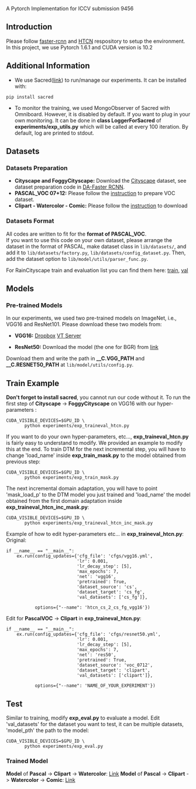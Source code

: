 A Pytorch Implementation for ICCV submission 9456

## Introduction
Please follow [faster-rcnn](https://github.com/jwyang/faster-rcnn.pytorch/tree/pytorch-1.0) and [HTCN](https://github.com/chaoqichen/HTCN) respository to setup the environment. In this project, we use Pytorch 1.6.1 and CUDA version is 10.2

## Additional Information
 - We use Sacred([link](https://sacred.readthedocs.io/en/stable/)) to run/manage our experiments. It can be installed with:
 ```
 pip install sacred
 ```
 - To monitor the training, we used MongoObserver of Sacred with Omniboard. However, it is disabled by default. If you want to plug in your own monitoring. It can be done in **class LoggerForSacred** of **experiments/exp_utils.py** which will be called at every 100 iteration. By default, log are printed to stdout.

## Datasets
### Datasets Preparation
* **Cityscape and FoggyCityscape:** Download the [Cityscape](https://www.cityscapes-dataset.com/) dataset, see dataset preparation code in [DA-Faster RCNN](https://github.com/yuhuayc/da-faster-rcnn/tree/master/prepare_data).
* **PASCAL_VOC 07+12:** Please follow the [instruction](https://github.com/rbgirshick/py-faster-rcnn#beyond-the-demo-installation-for-training-and-testing-models) to prepare VOC dataset.
* **Clipart - Watercolor - Comic:** Please follow the [instruction](https://github.com/naoto0804/cross-domain-detection/tree/master/datasets) to download

### Datasets Format
All codes are written to fit for the **format of PASCAL_VOC**.  
If you want to use this code on your own dataset, please arrange the dataset in the format of PASCAL, make dataset class in ```lib/datasets/```, and add it to ```lib/datasets/factory.py```, ```lib/datasets/config_dataset.py```. Then, add the dataset option to ```lib/model/utils/parser_func.py```.

For RainCityscape train and evaluation list you can find them here: [train](https://drive.google.com/file/d/1K9TILq7zmecvuiDNGeHnYaulXhcJaX2N/view?usp=sharing), [val](https://drive.google.com/file/d/1lTOjhGxcAsKS1HtAU-vE3eaTmqwoHF36/view?usp=sharing)

## Models
### Pre-trained Models
In our experiments, we used two pre-trained models on ImageNet, i.e., VGG16 and ResNet101. Please download these two models from:
* **VGG16:** [Dropbox](https://www.dropbox.com/s/s3brpk0bdq60nyb/vgg16_caffe.pth?dl=0)  [VT Server](https://filebox.ece.vt.edu/~jw2yang/faster-rcnn/pretrained-base-models/vgg16_caffe.pth)

* **ResNet50:** Download the model (the one for BGR) from [link](https://github.com/ruotianluo/pytorch-resnet)

Download them and write the path in **__C.VGG_PATH** and **__C.RESNET50_PATH** at ```lib/model/utils/config.py```.

## Train Example

**Don't forget to install sacred**, you cannot run our code without it.
To run the first step of **Cityscape** -> **FoggyCityscape** on VGG16 with our hyper-parameters :

```
CUDA_VISIBLE_DEVICES=$GPU_ID \
       python experiments/exp_traineval_htcn.py
```
If you want to do your own hyper-parameters, etc..., **exp_traineval_htcn.py** is fairly easy to understand to modify. We provided an example to modify this at the end.
To train DTM for the next incremental step, you will have to change 'load_name' inside **exp_train_mask.py** to the model obtained from previous step:
```
CUDA_VISIBLE_DEVICES=$GPU_ID \
       python experiments/exp_train_mask.py
```
The next incremental domain adaptation, you will have to point 'mask_load_p' to the DTM model you just trained and 'load_name' the model obtained from the first domain adaptation inside **exp_traineval_htcn_inc_mask.py**:
```
CUDA_VISIBLE_DEVICES=$GPU_ID \
       python experiments/exp_traineval_htcn_inc_mask.py
```

Example of how to edit hyper-parameters etc... in **exp_traineval_htcn.py**:
Original:
```
if __name__ == "__main__":
    ex.run(config_updates={'cfg_file': 'cfgs/vgg16.yml',
                           'lr': 0.001,
                           'lr_decay_step': [5],
                           'max_epochs': 7,
                           'net': 'vgg16',
                           'pretrained': True,
                           'dataset_source': 'cs',
                           'dataset_target': 'cs_fg',
                           'val_datasets': ['cs_fg']},

           options={"--name": 'htcn_cs_2_cs_fg_vgg16'})
```
Edit for **PascalVOC** -> **Clipart** in **exp_traineval_htcn.py**:
```
if __name__ == "__main__":
    ex.run(config_updates={'cfg_file': 'cfgs/resnet50.yml',
                           'lr': 0.001,
                           'lr_decay_step': [5],
                           'max_epochs': 7,
                           'net': 'res50',
                           'pretrained': True,
                           'dataset_source': 'voc_0712',
                           'dataset_target': 'clipart',
                           'val_datasets': ['clipart']},

           options={"--name": 'NAME_OF_YOUR_EXPERIMENT'})
```

## Test

Similar to training, modify **exp_eval.py** to evaluate a model.
Edit 'val_datasets' for the dataset you want to test, it can be multiple datasets, 'model_pth' the path to the model:
```
CUDA_VISIBLE_DEVICES=$GPU_ID \
       python experiments/exp_eval.py 
```

### Trained Model

**Model** of **Pascal** -> **Clipart** -> **Watercolor**: [Link](https://drive.google.com/file/d/1nDp1bEPaDB-I5nBBjGc3TfPd5etKxVaJ/view?usp=sharing)
**Model** of **Pascal** -> **Clipart** -> **Watercolor** -> **Comic**: [Link](https://drive.google.com/file/d/1R4FwIoD-mOJ8SS_awZfBgDlY6AZvN3ox/view?usp=sharing)

